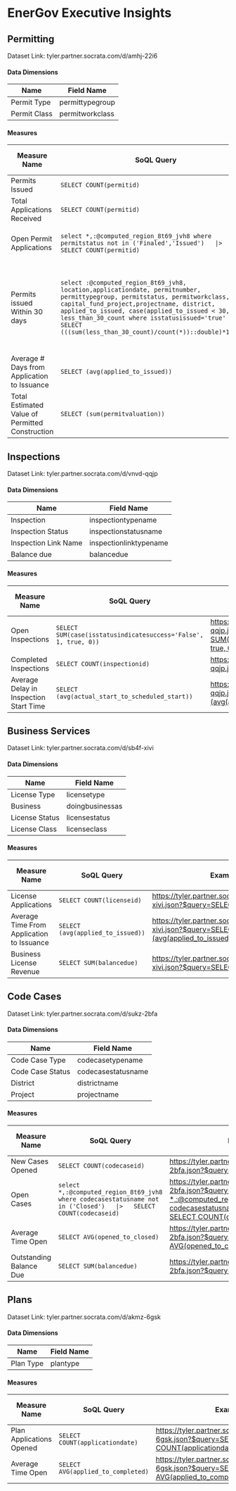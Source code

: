
 # EnerGov Executive Insights
 ## Permitting 
 Dataset Link: tyler.partner.socrata.com/d/amhj-22i6
 #### Data Dimensions

 | Name | Field Name |
|--------- |--------- |
 | Permit Type | permittypegroup |
 | Permit Class | permitworkclass |
 #### Measures

 | Measure Name | SoQL Query | Example Link | Approximate Query Time (in seconds) |
|--------- |--------- |--------- |--------- |
 | Permits Issued | `SELECT COUNT(permitid)` | [https://tyler.partner.socrata.com/resource/amhj-22i6.json?$query=SELECT COUNT\(permitid\)](https://tyler.partner.socrata.com/resource/amhj-22i6.json?$query=SELECT%20COUNT%28permitid%29) | 0.5 |
 | Total Applications Received | `SELECT COUNT(permitid)` | [https://tyler.partner.socrata.com/resource/amhj-22i6.json?$query=SELECT COUNT\(permitid\)](https://tyler.partner.socrata.com/resource/amhj-22i6.json?$query=SELECT%20COUNT%28permitid%29) | 0.6 |
 | Open Permit Applications | `select *,:@computed_region_8t69_jvh8 where permitstatus not in ('Finaled','Issued')   \|>   SELECT COUNT(permitid)` | [https://tyler.partner.socrata.com/resource/amhj-22i6.json?$query=select *,:@computed_region_8t69_jvh8 where permitstatus not in \('Finaled','Issued'\) \|> SELECT COUNT\(permitid\)](https://tyler.partner.socrata.com/resource/amhj-22i6.json?$query=select%20%2A%2C%3A%40computed_region_8t69_jvh8%20where%20permitstatus%20not%20in%20%28%27Finaled%27%2C%27Issued%27%29%20%7C%3E%20SELECT%20COUNT%28permitid%29) | 0.84 |
 | Permits issued Within 30 days | `select :@computed_region_8t69_jvh8, location,applicationdate, permitnumber, permittypegroup, permitstatus, permitworkclass, capital_fund_project,projectname, district, applied_to_issued, case(applied_to_issued < 30, 1) as less_than_30_count where isstatusissued='true'   \|>   SELECT (((sum(less_than_30_count)/count(*))::double)*100.00)` | [https://tyler.partner.socrata.com/resource/amhj-22i6.json?$query=select :@computed_region_8t69_jvh8, location,applicationdate, permitnumber, permittypegroup, permitstatus, permitworkclass, capital_fund_project,projectname, district, applied_to_issued, case\(applied_to_issued < 30, 1\) as less_than_30_count where isstatusissued='true' \|> SELECT \(\(\(sum\(less_than_30_count\)/count\(*\)\)::double\)*100.00\)](https://tyler.partner.socrata.com/resource/amhj-22i6.json?$query=select%20%3A%40computed_region_8t69_jvh8%2C%20location%2Capplicationdate%2C%20permitnumber%2C%20permittypegroup%2C%20permitstatus%2C%20permitworkclass%2C%20capital_fund_project%2Cprojectname%2C%20district%2C%20applied_to_issued%2C%20case%28applied_to_issued%20%3C%2030%2C%201%29%20as%20less_than_30_count%20where%20isstatusissued%3D%27true%27%20%7C%3E%20SELECT%20%28%28%28sum%28less_than_30_count%29/count%28%2A%29%29%3A%3Adouble%29%2A100.00%29) | 0.92 |
 | Average # Days from Application to Issuance | `SELECT (avg(applied_to_issued))` | [https://tyler.partner.socrata.com/resource/amhj-22i6.json?$query=SELECT \(avg\(applied_to_issued\)\)](https://tyler.partner.socrata.com/resource/amhj-22i6.json?$query=SELECT%20%28avg%28applied_to_issued%29%29) | 0.51 |
 | Total Estimated Value of Permitted Construction | `SELECT (sum(permitvaluation))` | [https://tyler.partner.socrata.com/resource/amhj-22i6.json?$query=SELECT \(sum\(permitvaluation\)\)](https://tyler.partner.socrata.com/resource/amhj-22i6.json?$query=SELECT%20%28sum%28permitvaluation%29%29) | 0.92 |
 ## Inspections 
 Dataset Link: tyler.partner.socrata.com/d/vnvd-qqjp
 #### Data Dimensions

 | Name | Field Name |
|--------- |--------- |
 | Inspection | inspectiontypename |
 | Inspection Status | inspectionstatusname |
 | Inspection Link Name | inspectionlinktypename |
 | Balance due | balancedue |
 #### Measures

 | Measure Name | SoQL Query | Example Link | Approximate Query Time (in seconds) |
|--------- |--------- |--------- |--------- |
 | Open Inspections | `SELECT SUM(case(isstatusindicatesuccess='False', 1, true, 0))` | [https://tyler.partner.socrata.com/resource/vnvd-qqjp.json?$query=SELECT SUM\(case\(isstatusindicatesuccess='False', 1, true, 0\)\)](https://tyler.partner.socrata.com/resource/vnvd-qqjp.json?$query=SELECT%20SUM%28case%28isstatusindicatesuccess%3D%27False%27%2C%201%2C%20true%2C%200%29%29) | 0.61 |
 | Completed Inspections | `SELECT COUNT(inspectionid)` | [https://tyler.partner.socrata.com/resource/vnvd-qqjp.json?$query=SELECT COUNT\(inspectionid\)](https://tyler.partner.socrata.com/resource/vnvd-qqjp.json?$query=SELECT%20COUNT%28inspectionid%29) | 0.98 |
 | Average Delay in Inspection Start Time | `SELECT (avg(actual_start_to_scheduled_start))` | [https://tyler.partner.socrata.com/resource/vnvd-qqjp.json?$query=SELECT \(avg\(actual_start_to_scheduled_start\)\)](https://tyler.partner.socrata.com/resource/vnvd-qqjp.json?$query=SELECT%20%28avg%28actual_start_to_scheduled_start%29%29) | 0.66 |
 ## Business Services 
 Dataset Link: tyler.partner.socrata.com/d/sb4f-xivi
 #### Data Dimensions

 | Name | Field Name |
|--------- |--------- |
 | License Type | licensetype |
 | Business | doingbusinessas |
 | License Status | licensestatus |
 | License Class | licenseclass |
 #### Measures

 | Measure Name | SoQL Query | Example Link | Approximate Query Time (in seconds) |
|--------- |--------- |--------- |--------- |
 | License Applications | `SELECT COUNT(licenseid)` | [https://tyler.partner.socrata.com/resource/sb4f-xivi.json?$query=SELECT COUNT\(licenseid\)](https://tyler.partner.socrata.com/resource/sb4f-xivi.json?$query=SELECT%20COUNT%28licenseid%29) | 0.82 |
 | Average Time From Application to Issuance | `SELECT (avg(applied_to_issued))` | [https://tyler.partner.socrata.com/resource/sb4f-xivi.json?$query=SELECT \(avg\(applied_to_issued\)\)](https://tyler.partner.socrata.com/resource/sb4f-xivi.json?$query=SELECT%20%28avg%28applied_to_issued%29%29) | 0.39 |
 | Business License Revenue | `SELECT SUM(balancedue)` | [https://tyler.partner.socrata.com/resource/sb4f-xivi.json?$query=SELECT SUM\(balancedue\)](https://tyler.partner.socrata.com/resource/sb4f-xivi.json?$query=SELECT%20SUM%28balancedue%29) | 0.57 |
 ## Code Cases 
 Dataset Link: tyler.partner.socrata.com/d/sukz-2bfa
 #### Data Dimensions

 | Name | Field Name |
|--------- |--------- |
 | Code Case Type | codecasetypename |
 | Code Case Status | codecasestatusname |
 | District | districtname |
 | Project | projectname |
 #### Measures

 | Measure Name | SoQL Query | Example Link | Approximate Query Time (in seconds) |
|--------- |--------- |--------- |--------- |
 | New Cases Opened | `SELECT COUNT(codecaseid)` | [https://tyler.partner.socrata.com/resource/sukz-2bfa.json?$query=SELECT COUNT\(codecaseid\)](https://tyler.partner.socrata.com/resource/sukz-2bfa.json?$query=SELECT%20COUNT%28codecaseid%29) | 0.42 |
 | Open Cases | `select *,:@computed_region_8t69_jvh8 where codecasestatusname not in ('Closed')   \|>   SELECT COUNT(codecaseid)` | [https://tyler.partner.socrata.com/resource/sukz-2bfa.json?$query=select *,:@computed_region_8t69_jvh8 where codecasestatusname not in \('Closed'\) \|> SELECT COUNT\(codecaseid\)](https://tyler.partner.socrata.com/resource/sukz-2bfa.json?$query=select%20%2A%2C%3A%40computed_region_8t69_jvh8%20where%20codecasestatusname%20not%20in%20%28%27Closed%27%29%20%7C%3E%20SELECT%20COUNT%28codecaseid%29) | 1.02 |
 | Average Time Open | `SELECT AVG(opened_to_closed)` | [https://tyler.partner.socrata.com/resource/sukz-2bfa.json?$query=SELECT AVG\(opened_to_closed\)](https://tyler.partner.socrata.com/resource/sukz-2bfa.json?$query=SELECT%20AVG%28opened_to_closed%29) | 0.55 |
 | Outstanding Balance Due | `SELECT SUM(balancedue)` | [https://tyler.partner.socrata.com/resource/sukz-2bfa.json?$query=SELECT SUM\(balancedue\)](https://tyler.partner.socrata.com/resource/sukz-2bfa.json?$query=SELECT%20SUM%28balancedue%29) | 0.69 |
 ## Plans 
 Dataset Link: tyler.partner.socrata.com/d/akmz-6gsk
 #### Data Dimensions

 | Name | Field Name |
|--------- |--------- |
 | Plan Type | plantype |
 #### Measures

 | Measure Name | SoQL Query | Example Link | Approximate Query Time (in seconds) |
|--------- |--------- |--------- |--------- |
 | Plan Applications Opened | `SELECT COUNT(applicationdate)` | [https://tyler.partner.socrata.com/resource/akmz-6gsk.json?$query=SELECT COUNT\(applicationdate\)](https://tyler.partner.socrata.com/resource/akmz-6gsk.json?$query=SELECT%20COUNT%28applicationdate%29) | 0.93 |
 | Average Time Open | `SELECT AVG(applied_to_completed)` | [https://tyler.partner.socrata.com/resource/akmz-6gsk.json?$query=SELECT AVG\(applied_to_completed\)](https://tyler.partner.socrata.com/resource/akmz-6gsk.json?$query=SELECT%20AVG%28applied_to_completed%29) | 0.75 |